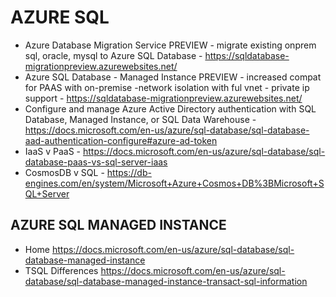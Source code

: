 # AZURE SQL

* Azure Database Migration Service PREVIEW - migrate existing onprem sql, oracle, mysql to Azure SQL Database - https://sqldatabase-migrationpreview.azurewebsites.net/
* Azure SQL Database - Managed Instance PREVIEW - increased compat for PAAS with on-premise -network isolation with ful vnet - private ip support -  https://sqldatabase-migrationpreview.azurewebsites.net/
* Configure and manage Azure Active Directory authentication with SQL Database, Managed Instance, or SQL Data Warehouse - https://docs.microsoft.com/en-us/azure/sql-database/sql-database-aad-authentication-configure#azure-ad-token
* IaaS v PaaS - https://docs.microsoft.com/en-us/azure/sql-database/sql-database-paas-vs-sql-server-iaas
* CosmosDB v SQL - https://db-engines.com/en/system/Microsoft+Azure+Cosmos+DB%3BMicrosoft+SQL+Server

## AZURE SQL MANAGED INSTANCE

* Home <https://docs.microsoft.com/en-us/azure/sql-database/sql-database-managed-instance>
* TSQL Differences <https://docs.microsoft.com/en-us/azure/sql-database/sql-database-managed-instance-transact-sql-information>
